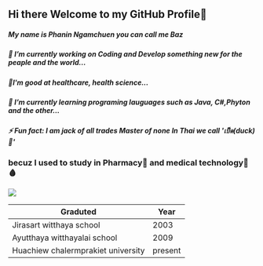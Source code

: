 ## Hi there Welcome to my GitHub Profile👋  
##### My name is Phanin Ngamchuen you can call me Baz
##### 🔭 I’m currently working on Coding and Develop something new for the peaple and the world...  
##### :muscle:I'm good at healthcare, health science...
##### 🌱 I’m currently learning programing lauguages such as Java, C#,Phyton  and the other...  
##### ⚡ Fun fact: I am jack of all trades Master of none In Thai we call 'เป็ด(duck)🦆'  
### becuz I used to study in Pharmacy:pill: and medical technology:syringe::drop_of_blood:	
![](https://komarev.com/ghpvc/?username=your-github-username&color=red)  

| Graduted  | Year |
| ------------- | ------------- |
| Jirasart witthaya school  | 2003  |
| Ayutthaya witthayalai school  | 2009  |
| Huachiew chalermprakiet university  | present  |  

## 
#####
<!--
**ZibomiN/ZibomIN** is a ✨ _special_ ✨ repository because its `README.md` (this file) appears on your GitHub profile.

Here are some ideas to get you started:

- My name is Phanin Ngamchuen you can call me Baz
🔭 I’m currently working on Coding and Develop something
- 🌱 I’m currently learning ...
- 👯 I’m looking to collaborate on ...
- 🤔 I’m looking for help with ...
- 💬 Ask me about ...
- 📫 How to reach me: ...
- 😄 Pronouns: ...
- ⚡ Fun fact: ...
-->
